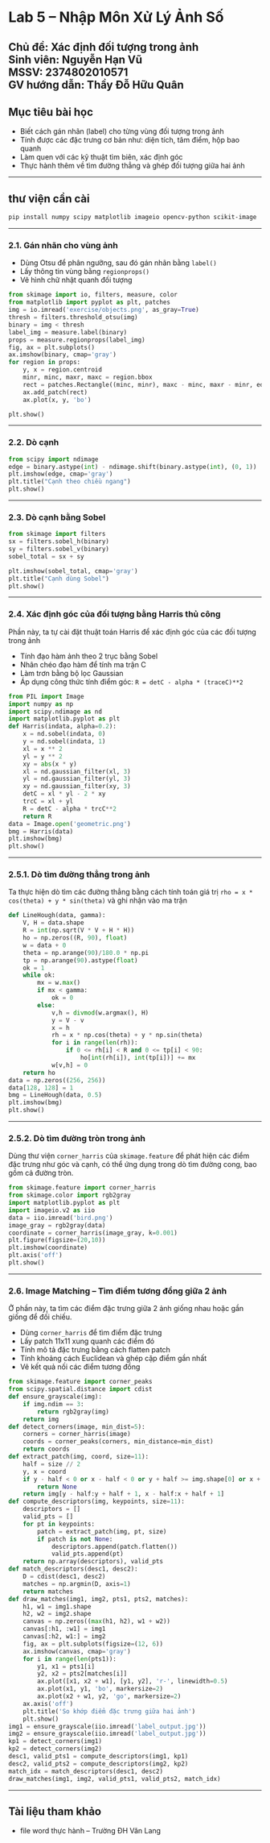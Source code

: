 # Lab 5 – Nhập Môn Xử Lý Ảnh Số

**Chủ đề:** Xác định đối tượng trong ảnh  
**Sinh viên:** Nguyễn Hạn Vũ  
**MSSV:** 2374802010571  
**GV hướng dẫn:** Thầy Đỗ Hữu Quân  
---
##  Mục tiêu bài học
- Biết cách gán nhãn (label) cho từng vùng đối tượng trong ảnh  
- Tính được các đặc trưng cơ bản như: diện tích, tâm điểm, hộp bao quanh  
- Làm quen với các kỹ thuật tìm biên, xác định góc  
- Thực hành thêm về tìm đường thẳng và ghép đối tượng giữa hai ảnh
---
## thư viện cần cài

```bash
pip install numpy scipy matplotlib imageio opencv-python scikit-image
```
---
### 2.1. Gán nhãn cho vùng ảnh
- Dùng Otsu để phân ngưỡng, sau đó gán nhãn bằng `label()`  
- Lấy thông tin vùng bằng `regionprops()`  
- Vẽ hình chữ nhật quanh đối tượng
```python
from skimage import io, filters, measure, color
from matplotlib import pyplot as plt, patches
img = io.imread('exercise/objects.png', as_gray=True)
thresh = filters.threshold_otsu(img)
binary = img < thresh
label_img = measure.label(binary)
props = measure.regionprops(label_img)
fig, ax = plt.subplots()
ax.imshow(binary, cmap='gray')
for region in props:
    y, x = region.centroid
    minr, minc, maxr, maxc = region.bbox
    rect = patches.Rectangle((minc, minr), maxc - minc, maxr - minr, edgecolor='red', facecolor='none')
    ax.add_patch(rect)
    ax.plot(x, y, 'bo')

plt.show()
```
---
### 2.2. Dò cạnh 
```python
from scipy import ndimage
edge = binary.astype(int) - ndimage.shift(binary.astype(int), (0, 1))
plt.imshow(edge, cmap='gray')
plt.title("Cạnh theo chiều ngang")
plt.show()
```
---
### 2.3. Dò cạnh bằng Sobel
```python
from skimage import filters
sx = filters.sobel_h(binary)
sy = filters.sobel_v(binary)
sobel_total = sx + sy

plt.imshow(sobel_total, cmap='gray')
plt.title("Cạnh dùng Sobel")
plt.show()
```
---
### 2.4. Xác định góc của đối tượng bằng Harris thủ công
 Phần này, ta tự cài đặt thuật toán Harris để xác định góc của các đối tượng trong ảnh
- Tính đạo hàm ảnh theo 2 trục bằng Sobel
- Nhân chéo đạo hàm để tính ma trận C
- Làm trơn bằng bộ lọc Gaussian
- Áp dụng công thức tính điểm góc: `R = detC - alpha * (traceC)**2`
```python
from PIL import Image
import numpy as np
import scipy.ndimage as nd
import matplotlib.pyplot as plt
def Harris(indata, alpha=0.2):
    x = nd.sobel(indata, 0)
    y = nd.sobel(indata, 1)
    xl = x ** 2
    yl = y ** 2
    xy = abs(x * y)
    xl = nd.gaussian_filter(xl, 3)
    yl = nd.gaussian_filter(yl, 3)
    xy = nd.gaussian_filter(xy, 3)
    detC = xl * yl - 2 * xy
    trcC = xl + yl
    R = detC - alpha * trcC**2
    return R
data = Image.open('geometric.png')
bmg = Harris(data)
plt.imshow(bmg)
plt.show()
```
---
### 2.5.1. Dò tìm đường thẳng trong ảnh 

Ta thực hiện dò tìm các đường thẳng bằng cách tính toán giá trị `rho = x * cos(theta) + y * sin(theta)` và ghi nhận vào ma trận 
```python
def LineHough(data, gamma):
    V, H = data.shape
    R = int(np.sqrt(V * V + H * H))
    ho = np.zeros((R, 90), float)
    w = data + 0
    theta = np.arange(90)/180.0 * np.pi
    tp = np.arange(90).astype(float)
    ok = 1
    while ok:
        mx = w.max()
        if mx < gamma:
            ok = 0
        else:
            v,h = divmod(w.argmax(), H)
            y = V - v
            x = h
            rh = x * np.cos(theta) + y * np.sin(theta)
            for i in range(len(rh)):
                if 0 <= rh[i] < R and 0 <= tp[i] < 90:
                    ho[int(rh[i]), int(tp[i])] += mx
            w[v,h] = 0
    return ho
data = np.zeros((256, 256))
data[128, 128] = 1
bmg = LineHough(data, 0.5)
plt.imshow(bmg)
plt.show()
```
---

### 2.5.2. Dò tìm đường tròn trong ảnh 
Dùng thư viện `corner_harris` của `skimage.feature` để phát hiện các điểm đặc trưng như góc và cạnh, có thể ứng dụng trong dò tìm đường cong, bao gồm cả đường tròn.
```python
from skimage.feature import corner_harris
from skimage.color import rgb2gray
import matplotlib.pyplot as plt
import imageio.v2 as iio
data = iio.imread('bird.png')
image_gray = rgb2gray(data)
coordinate = corner_harris(image_gray, k=0.001)
plt.figure(figsize=(20,10))
plt.imshow(coordinate)
plt.axis('off')
plt.show()
```
---
### 2.6. Image Matching – Tìm điểm tương đồng giữa 2 ảnh
Ở phần này, ta tìm các điểm đặc trưng giữa 2 ảnh giống nhau hoặc gần giống để đối chiếu. 
- Dùng `corner_harris` để tìm điểm đặc trưng
- Lấy patch 11x11 xung quanh các điểm đó
- Tính mô tả đặc trưng bằng cách flatten patch
- Tính khoảng cách Euclidean và ghép cặp điểm gần nhất
- Vẽ kết quả nối các điểm tương đồng
```python
from skimage.feature import corner_peaks
from scipy.spatial.distance import cdist
def ensure_grayscale(img):
    if img.ndim == 3:
        return rgb2gray(img)
    return img
def detect_corners(image, min_dist=5):
    corners = corner_harris(image)
    coords = corner_peaks(corners, min_distance=min_dist)
    return coords
def extract_patch(img, coord, size=11):
    half = size // 2
    y, x = coord
    if y - half < 0 or x - half < 0 or y + half >= img.shape[0] or x + half >= img.shape[1]:
        return None
    return img[y - half:y + half + 1, x - half:x + half + 1]
def compute_descriptors(img, keypoints, size=11):
    descriptors = []
    valid_pts = []
    for pt in keypoints:
        patch = extract_patch(img, pt, size)
        if patch is not None:
            descriptors.append(patch.flatten())
            valid_pts.append(pt)
    return np.array(descriptors), valid_pts
def match_descriptors(desc1, desc2):
    D = cdist(desc1, desc2)
    matches = np.argmin(D, axis=1)
    return matches
def draw_matches(img1, img2, pts1, pts2, matches):
    h1, w1 = img1.shape
    h2, w2 = img2.shape
    canvas = np.zeros((max(h1, h2), w1 + w2))
    canvas[:h1, :w1] = img1
    canvas[:h2, w1:] = img2
    fig, ax = plt.subplots(figsize=(12, 6))
    ax.imshow(canvas, cmap='gray')
    for i in range(len(pts1)):
        y1, x1 = pts1[i]
        y2, x2 = pts2[matches[i]]
        ax.plot([x1, x2 + w1], [y1, y2], 'r-', linewidth=0.5)
        ax.plot(x1, y1, 'bo', markersize=2)
        ax.plot(x2 + w1, y2, 'go', markersize=2)
    ax.axis('off')
    plt.title('So khớp điểm đặc trưng giữa hai ảnh')
    plt.show()
img1 = ensure_grayscale(iio.imread('label_output.jpg'))
img2 = ensure_grayscale(iio.imread('label_output.jpg'))
kp1 = detect_corners(img1)
kp2 = detect_corners(img2)
desc1, valid_pts1 = compute_descriptors(img1, kp1)
desc2, valid_pts2 = compute_descriptors(img2, kp2)
match_idx = match_descriptors(desc1, desc2)
draw_matches(img1, img2, valid_pts1, valid_pts2, match_idx)
```
---

##  Tài liệu tham khảo
- file word thực hành – Trường ĐH Văn Lang
